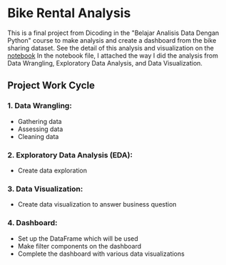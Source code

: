 # Bike Rental Analysis
This is a final project from Dicoding in the "Belajar Analisis Data Dengan Python" course to make analysis and create a dashboard from the bike sharing dataset. See the detail of this analysis and visualization on the [notebook](dashboard/app.py) In the notebook file, I attached the way I did the analysis from Data Wrangling, Exploratory Data Analysis, and Data Visualization. 

## Project Work Cycle
### 1. Data Wrangling:
* Gathering data
* Assessing data
* Cleaning data
### 2. Exploratory Data Analysis (EDA):
* Create data exploration
### 3. Data Visualization:
* Create data visualization to answer business question
### 4. Dashboard:
* Set up the DataFrame which will be used
* Make filter components on the dashboard
* Complete the dashboard with various data visualizations
